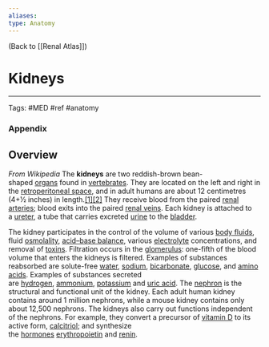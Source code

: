 ```yaml
---
aliases: 
type: Anatomy
---
```


(Back to [[Renal Atlas]])

# Kidneys



---
Tags: #MED #ref #anatomy 


### Appendix

## Overview
_From Wikipedia_
The **kidneys** are two reddish-brown bean-shaped [organs](https://en.wikipedia.org/wiki/Organ_(anatomy) "Organ (anatomy)") found in [vertebrates](https://en.wikipedia.org/wiki/Vertebrate "Vertebrate"). They are located on the left and right in the [retroperitoneal space](https://en.wikipedia.org/wiki/Retroperitoneal_space "Retroperitoneal space"), and in adult humans are about 12 centimetres (4+1⁄2 inches) in length.[[1]](https://en.wikipedia.org/wiki/Kidney#cite_note-lote-1)[[2]](https://en.wikipedia.org/wiki/Kidney#cite_note-junqueiras-2) They receive blood from the paired [renal arteries](https://en.wikipedia.org/wiki/Renal_artery "Renal artery"); blood exits into the paired [renal veins](https://en.wikipedia.org/wiki/Renal_vein "Renal vein"). Each kidney is attached to a [ureter](https://en.wikipedia.org/wiki/Ureter "Ureter"), a tube that carries excreted [urine](https://en.wikipedia.org/wiki/Urine "Urine") to the [bladder](https://en.wikipedia.org/wiki/Urinary_bladder "Urinary bladder").

The kidney participates in the control of the volume of various [body fluids](https://en.wikipedia.org/wiki/Body_fluid "Body fluid"), fluid [osmolality](https://en.wikipedia.org/wiki/Osmolality "Osmolality"), [acid–base balance](https://en.wikipedia.org/wiki/Acid%E2%80%93base_balance "Acid–base balance"), various [electrolyte](https://en.wikipedia.org/wiki/Electrolyte "Electrolyte") concentrations, and removal of [toxins](https://en.wikipedia.org/wiki/Toxins "Toxins"). Filtration occurs in the [glomerulus](https://en.wikipedia.org/wiki/Glomerulus_(kidney) "Glomerulus (kidney)"): one-fifth of the blood volume that enters the kidneys is filtered. Examples of substances reabsorbed are solute-free [water](https://en.wikipedia.org/wiki/Water "Water"), [sodium](https://en.wikipedia.org/wiki/Sodium "Sodium"), [bicarbonate](https://en.wikipedia.org/wiki/Bicarbonate "Bicarbonate"), [glucose](https://en.wikipedia.org/wiki/Glucose "Glucose"), and [amino acids](https://en.wikipedia.org/wiki/Amino_acid "Amino acid"). Examples of substances secreted are [hydrogen](https://en.wikipedia.org/wiki/Hydrogen "Hydrogen"), [ammonium](https://en.wikipedia.org/wiki/Ammonium "Ammonium"), [potassium](https://en.wikipedia.org/wiki/Potassium "Potassium") and [uric acid](https://en.wikipedia.org/wiki/Uric_acid "Uric acid"). The [nephron](https://en.wikipedia.org/wiki/Nephron "Nephron") is the structural and functional unit of the kidney. Each adult human kidney contains around 1 million nephrons, while a mouse kidney contains only about 12,500 nephrons. The kidneys also carry out functions independent of the nephrons. For example, they convert a precursor of [vitamin D](https://en.wikipedia.org/wiki/Vitamin_D "Vitamin D") to its active form, [calcitriol](https://en.wikipedia.org/wiki/Calcitriol "Calcitriol"); and synthesize the [hormones](https://en.wikipedia.org/wiki/Hormone "Hormone") [erythropoietin](https://en.wikipedia.org/wiki/Erythropoietin "Erythropoietin") and [renin](https://en.wikipedia.org/wiki/Renin "Renin").